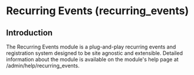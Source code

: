 Recurring Events (recurring_events)
============

## Introduction
The Recurring Events module is a plug-and-play recurring events and registration system designed to be site agnostic and extensible. Detailed information about the module is available on the module's help page at /admin/help/recurring_events.